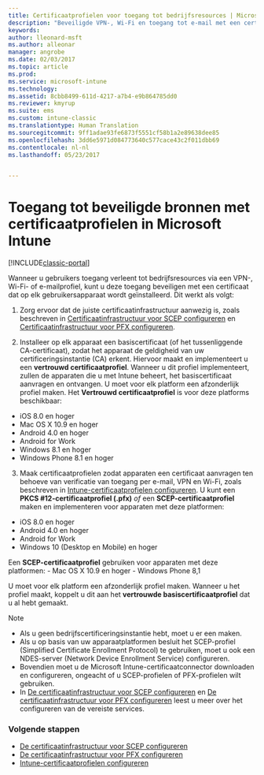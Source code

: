 ```yaml
---
title: Certificaatprofielen voor toegang tot bedrijfsresources | Microsoft Docs
description: "Beveiligde VPN-, Wi-Fi en toegang tot e-mail met een certificaat op elk gebruikersapparaat geïnstalleerd."
keywords: 
author: lleonard-msft
ms.author: alleonar
manager: angrobe
ms.date: 02/03/2017
ms.topic: article
ms.prod: 
ms.service: microsoft-intune
ms.technology: 
ms.assetid: 8cbb8499-611d-4217-a7b4-e9b864785dd0
ms.reviewer: kmyrup
ms.suite: ems
ms.custom: intune-classic
ms.translationtype: Human Translation
ms.sourcegitcommit: 9ff1adae93fe6873f5551cf58b1a2e89638dee85
ms.openlocfilehash: 3dd6e5971d084773640c577cace43c2f011dbb69
ms.contentlocale: nl-nl
ms.lasthandoff: 05/23/2017


---
```


# <a name="secure-resource-access-with-certificate-profiles-in-microsoft-intune"></a>Toegang tot beveiligde bronnen met certificaatprofielen in Microsoft Intune

[!INCLUDE[classic-portal](../includes/classic-portal.md)]

Wanneer u gebruikers toegang verleent tot bedrijfsresources via een VPN-, Wi-Fi- of e-mailprofiel, kunt u deze toegang beveiligen met een certificaat dat op elk gebruikersapparaat wordt geïnstalleerd. Dit werkt als volgt:

1. Zorg ervoor dat de juiste certificaatinfrastructuur aanwezig is, zoals beschreven in [Certificaatinfrastructuur voor SCEP configureren](configure-certificate-infrastructure-for-scep.md) en [Certificaatinfrastructuur voor PFX configureren](configure-certificate-infrastructure-for-pfx.md).

2. Installeer op elk apparaat een basiscertificaat (of het tussenliggende CA-certificaat), zodat het apparaat de geldigheid van uw certificeringsinstantie (CA) erkent. Hiervoor maakt en implementeert u een **vertrouwd certificaatprofiel**. Wanneer u dit profiel implementeert, zullen de apparaten die u met Intune beheert, het basiscertificaat aanvragen en ontvangen. U moet voor elk platform een afzonderlijk profiel maken. Het **Vertrouwd certificaatprofiel** is voor deze platforms beschikbaar:
 -  iOS 8.0 en hoger
 -  Mac OS X 10.9 en hoger
 -  Android 4.0 en hoger
 -  Android for Work
 -  Windows 8.1 en hoger
 -  Windows Phone 8.1 en hoger

3. Maak certificaatprofielen zodat apparaten een certificaat aanvragen ten behoeve van verificatie van toegang per e-mail, VPN en Wi-Fi, zoals beschreven in [Intune-certificaatprofielen configureren](configure-intune-certificate-profiles.md). U kunt een **PKCS #12-certificaatprofiel (.pfx)** *of* een **SCEP-certificaatprofiel** maken en implementeren voor apparaten met deze platformen:

  -  iOS 8.0 en hoger
  -  Android 4.0 en hoger
  -  Android for Work
  -  Windows 10 (Desktop en Mobile) en hoger

  Een **SCEP-certificaatprofiel** gebruiken voor apparaten met deze platformen:
    -   Mac OS X 10.9 en hoger
    -   Windows Phone 8,1

U moet voor elk platform een afzonderlijk profiel maken. Wanneer u het profiel maakt, koppelt u dit aan het **vertrouwde basiscertificaatprofiel** dat u al hebt gemaakt.

> [!NOTE]           
> - Als u geen bedrijfscertificeringsinstantie hebt, moet u er een maken.
>- Als u op basis van uw apparaatplatformen besluit het SCEP-profiel (Simplified Certificate Enrollment Protocol) te gebruiken, moet u ook een NDES-server (Network Device Enrollment Service) configureren.
>-  Bovendien moet u de Microsoft Intune-certificaatconnector downloaden en configureren, ongeacht of u SCEP-profielen of PFX-profielen wilt gebruiken.
>-  In [De certificaatinfrastructuur voor SCEP configureren](configure-certificate-infrastructure-for-scep.md) en [De certificaatinfrastructuur voor PFX configureren](configure-certificate-infrastructure-for-pfx.md) leest u meer over het configureren van de vereiste services.

### <a name="next-steps"></a>Volgende stappen
- [De certificaatinfrastructuur voor SCEP configureren](configure-certificate-infrastructure-for-scep.md)
- [De certificaatinfrastructuur voor PFX configureren](configure-certificate-infrastructure-for-pfx.md)
- [Intune-certificaatprofielen configureren](configure-intune-certificate-profiles.md)

